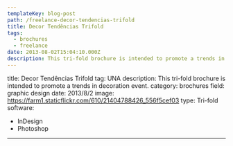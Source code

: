 ```yaml
---
templateKey: blog-post
path: /freelance-decor-tendencias-trifold
title: Decor Tendências Trifold
tags:
  - brochures
  - freelance
date: 2013-08-02T15:04:10.000Z
description: This tri-fold brochure is intended to promote a trends in decoration event.
---
```


title: Decor Tendências Trifold
tag: UNA
description: This tri-fold brochure is intended to promote a trends in decoration event.
category: brochures
field: graphic design
date: 2013/8/2
image: https://farm1.staticflickr.com/610/21404788426_556f5cef03
type: Tri-fold
software:
- InDesign
- Photoshop
---
